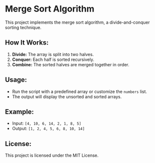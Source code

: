 # Merge Sort Algorithm

This project implements the merge sort algorithm, a divide-and-conquer sorting technique.

## How It Works:
1. **Divide:** The array is split into two halves.
2. **Conquer:** Each half is sorted recursively.
3. **Combine:** The sorted halves are merged together in order.

## Usage:
- Run the script with a predefined array or customize the `numbers` list.
- The output will display the unsorted and sorted arrays.

## Example:
- Input: `[4, 10, 6, 14, 2, 1, 8, 5]`
- Output: `[1, 2, 4, 5, 6, 8, 10, 14]`

## License:
This project is licensed under the MIT License.
